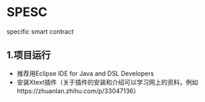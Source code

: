 # SPESC
specific smart contract
## 1.项目运行
* 推荐用Eclipse IDE for Java and DSL Developers
* 安装Xtext插件（关于插件的安装和介绍可以学习网上的资料，例如https://zhuanlan.zhihu.com/p/33047136）
